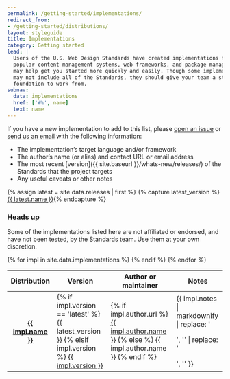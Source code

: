 ```yaml
---
permalink: /getting-started/implementations/
redirect_from:
- /getting-started/distributions/
layout: styleguide
title: Implementations
category: Getting started
lead: |
  Users of the U.S. Web Design Standards have created implementations for
  popular content management systems, web frameworks, and package managers that
  may help get you started more quickly and easily. Though some implementations
  may not include all of the Standards, they should give your team a strong
  foundation to work from.
subnav:
  data: implementations
  href: ['#%', name]
  text: name
---
```


If you have a new implementation to add to this list, please [open an issue] or [send us an email] with the following information:

* The implementation’s target language and/or framework
* The author’s name (or alias) and contact URL or email address
* The most recent [version]({{ site.baseurl }}/whats-new/releases/) of the Standards that the project targets
* Any useful caveats or other notes

{% assign latest = site.data.releases | first %}
{% capture latest_version %}<a href="{{ site.baseurl }}/whats-new/releases/#version-{{ latest.name | slugify }}">{{ latest.name }}</a>{% endcapture %}

<div class="usa-alert usa-alert-warning">
  <div class="usa-alert-body">
    <h3 class="usa-alert-heading">Heads up</h3>
    <p class="usa-alert-text">Some of the implementations listed here are not affiliated or endorsed, and have not been tested, by the Standards team. Use them at your own discretion.</p>
  </div>
</div>

<table>
  <thead>
    <tr>
      <th>Distribution</th>
      <th>Version</th>
      <th>Author or maintainer</th>
      <th>Notes</th>
    </tr>
  </thead>
{% for impl in site.data.implementations %}
  <tr id="{{ impl.name | slugify }}">
    <th scope="row">
      <strong><a href="{{ impl.url }}">{{ impl.name }}</a></strong>
    </th>
    <td>
      {% if impl.version == 'latest' %}
      {{ latest_version }}
      {% elsif impl.version %}
      <a href="{{ site.baseurl }}/whats-new/releases/#version-{{ impl.version | slugify }}">{{ impl.version }}</a></td>
      {% endif %}
    <td>
      {% if impl.author.url %}
      <a href="{{ impl.author.url }}">{{ impl.author.name }}</a>
      {% else %}
      {{ impl.author.name }}
      {% endif %}
    </td>
    <td>{{ impl.notes | markdownify | replace: '<p>', '' | replace: '</p>', '' }}</td>
  </tr>
{% endfor %}
</table>

[open an issue]: https://github.com/18F/web-design-standards-docs/issues/new
[send us an email]: mailto:uswebdesignstandards@gsa.gov
